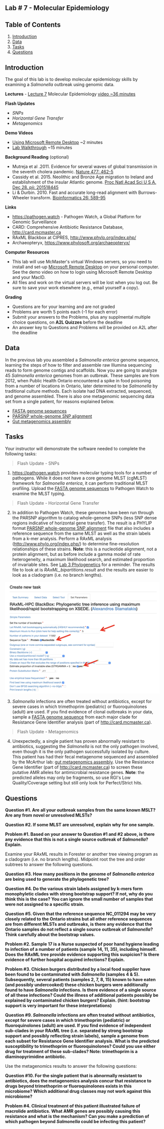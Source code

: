 ## Lab # 7 - Molecular Epidemiology

## Table of Contents
1. [Introduction](#intro)
2. [Data](#data)
3. [Tasks](#tasks)
4. [Questions](#questions)

<a name="intro"></a>
## Introduction

The goal of this lab is to develop molecular epidemiology skills by examining a *Salmonella* outbreak using genomic data.

**Lectures** - [Lecture 7](https://github.com/agmcarthur/Biochem-3BP3/blob/master/Lectures/Lecture%206%20-%20Molecular%20Epidemiology.pptx) Molecular Epidemiology [video ~36 minutes](https://mcmasteru365-my.sharepoint.com/:v:/g/personal/mcarthua_mcmaster_ca/ESGGjvDgF-tKl-NbeiL_QIcB0bq71mvEl9_7cEadC0p3bQ)

**Flash Updates**
* *SNPs* 
* *Horizontal Gene Transfer* 
* *Metagenomics* 

**Demo Videos**
* [Using Microsoft Remote Desktop](https://mcmasteru365-my.sharepoint.com/:v:/g/personal/mcarthua_mcmaster_ca/EW0MD7r2VKNLiF9NcTSWalIBjrQKxeVJVoo6DCF06gFWUQ) ~2 minutes
* [Lab Walkthrough](https://mcmasteru365-my.sharepoint.com/:v:/g/personal/mcarthua_mcmaster_ca/EZ8orGuU_t9Gh5a16tDJhC8BKOS8c4ntb_VIN8K4d3htRA) ~15 minutes

**Background Reading** (optional)
* Mutreja et al .2011. Evidence for several waves of global transmission in the seventh cholera pandemic. [Nature 477: 462-5](https://www.ncbi.nlm.nih.gov/pubmed/?term=21866102)
* Cassidy et al. 2015. Neolithic and Bronze Age migration to Ireland and establishment of the insular Atlantic genome. [Proc Natl Acad Sci U S A. Dec 28. pii: 201518445](https://www.ncbi.nlm.nih.gov/pubmed/?term=26712024)
* Li & Durbin. 2010. Fast and accurate long-read alignment with Burrows-Wheeler transform. [Bioinformatics 26: 589-95](https://www.ncbi.nlm.nih.gov/pubmed/?term=20080505)

**Links**
* https://pathogen.watch - Pathogen Watch, a Global Platform for Genomic Surveillance
* CARD: Comprehensive Antibiotic Resistance Database, http://card.mcmaster.ca
* RAxML Blackbox at CIPRES, http://www.phylo.org/index.php/
* Archaeopteryx, https://www.phylosoft.org/archaeopteryx/

**Computer Resources**
* This lab will use McMaster's virtual Windows servers, so you need to install and set-up [Microsoft Remote Desktop](https://uts.mcmaster.ca/services/teaching-and-learning/computer-labs/#tab-content-how-to-connect) on your personal computer. See the demo video on how to login using Microsoft Remote Desktop and your MacID.
* All files and work on the virtual servers will be lost when you log out. Be sure to save your work elsewhere (e.g., email yourself a copy).

**Grading**
* Questions are for your learning and are not graded
* Problems are worth 5 points each (-1 for each error)
* Submit your answers to the Problems, plus any supplmental multiple choice questions, on **A2L Quizzes** before the deadline
* An answer key to Questions and Problems will be provided on A2L after the deadline

<a name="data"></a>
## Data

In the previous lab you assembled a *Salmonella enterica* genome sequence, learning the steps of how to filter and assemble raw Illumina sequencing reads to form genome contigs and scaffolds. Now you are going to analyze 45 *Salmonella enterica* genomes from an outbreak. These samples are from 2012, when Public Health Ontario encountered a spike in food poisoning from a number of locations in Ontario, later determined to be *Salmonella* by traditional culture methods. Each isolate had DNA extracted, sequenced, and genome assembled. There is also one metagenomic sequencing data set from a single patient, for reasons explained below.

* [FASTA genome sequences](https://github.com/agmcarthur/Biochem-3BP3/tree/master/Lab_7_Epidemiology/FASTA)
* [PARSNP whole-genome SNP alignment](https://github.com/agmcarthur/Biochem-3BP3/tree/master/Lab_7_Epidemiology/PARSNP)
* [Gut metagenomics assembly](https://github.com/agmcarthur/Biochem-3BP3/tree/master/Lab_7_Epidemiology/metagenomics)

<a name="tasks"></a>
## Tasks

Your instructor will demonstrate the software needed to complete the following tasks:

> Flash Update - SNPs 

1. https://pathogen.watch provides molecular typing tools for a number of pathogens. While it does not have a core genome MLST (cgMLST) framework for *Salmonella enterica*, it can perform traditional MLST profiling. Upload the [FASTA genome sequences](https://github.com/agmcarthur/Biochem-3BP3/tree/master/Lab_7_Epidemiology/FASTA) to Pathogen Watch to examine the MLST typing.

> Flash Update - Horizontal Gene Transfer 

2. In addition to Pathogen Watch, these genomes have been run through the PARSNP algorithm to catalog whole-genome SNPs (less SNP dense regions indicative of horizontal gene transfer). The result is a PHYLIP format [PARSNP whole-genome SNP alignment](https://github.com/agmcarthur/Biochem-3BP3/tree/master/Lab_7_Epidemiology/PARSNP) file that also includes a reference sequence from the same MLST as well as the strain labels from a k-mer analysis. Perform a RAxML analysis (http://www.phylo.org/index.php/) to determine fine-resolution relationships of these strains. **Note**: this is a nucleotide alignment, not a protein alignment, but as before include a gamma model of rate heterogeneity, a maximum likelihood search, and estimated proportion of invariable sites. See [Lab 3 Phylogenetics](../Lab_3_Phylogenetics) for a reminder. The results file to look at is *RAxML_bipartitions.result* and the results are easier to look as a cladogram (i.e. no branch lengths).

![RAxML](RAxML.jpg)

3. *Salmonella* infections are often treated without antibiotics, except for severe cases in which trimethoprim (pediatric) or fluoroquinolones (adult) are used. If you find evidence of clonal outbreaks in your data, sample a [FASTA genome sequence](https://github.com/agmcarthur/Biochem-3BP3/tree/master/Lab_7_Epidemiology/FASTA) from each major clade for Resistance Gene Identifier analysis (part of http://card.mcmaster.ca). 

> Flash Update - Metagenomics

4. Unexpectedly, a single patient has proven abnormally resistant to antibiotics, suggesting the *Salmonella* is not the only pathogen involved, even though it is the only pathogen successfully isolated by culture. This patient has had their fecal metagenome sequenced and assembled by the McArthur lab: [gut metagenomics assembly](https://github.com/agmcarthur/Biochem-3BP3/tree/master/Lab_7_Epidemiology/metagenomics). Use the Resistance Gene Identifier (part of http://card.mcmaster.ca) to screen these putative AMR alleles for antimicrobial resistance genes. **Note**: the predicted alleles may only be fragments, so use RGI's Low Quality/Coverage setting but still only look for Perfect/Strict hits.

<a name="questions"></a>
## Questions

**Question #1. Are all your outbreak samples from the same known MSLT? Are any from novel or unresolved MLSTs?**

**Question #2. If some MLST are unresolved, explain why for one sample.**

**Problem #1. Based on your answer to Question #1 and #2 above, is there any evidence that this is not a single source outbreak of *Salmonella*? Explain.**

Examine your RAxML results in Forester or another tree viewing program as a cladogram (i.e. no branch lengths). Midpoint root the tree and order subtrees to answer the following questions.

**Question #3. How many positions in the genome of *Salmonella enterica* are being used to generate the phylogenetic tree?**

**Question #4. Do the various strain labels assigned by k-mers form monophyletic clades with strong bootstrap support? If not, why do you think this is the case? You can ignore the small number of samples that were not assigned to a specific strain.**

**Question #5. Given that the reference sequence NC_011294 may be very closely related to the Ontario strains but all other reference sequences are from different MLSTs and outbreaks, is there any evidence that the Ontario samples do not reflect a single source outbreak of *Salmonella*? Think carefully about the bootstrap values.**

**Problem #2. Sample 17 is a Nurse suspected of poor hand hygiene leading to infection of a number of patients (sample 14, 11, 35), including himself. Does the RAxML tree provide evidence supporting this suspicion? Is there evidence of further hospital acquired infections? Explain.**

**Problem #3. Chicken burgers distributed by a local food supplier have been found to be contaminated with *Salmonella* (samples 4 & 5). Subsequently, several patients (samples 2, 7, 8, 15) known to have eaten (and possibly undercooked) these chicken burgers were additionally found to have *Salmonella* infections. Is there evidence of a single source of all these infections? Could the illness of additional patients possibly be explained by contaminated chicken burgers? Explain. (hint: bootstrap support is very important for these interpretations)**

**Question #9. *Salmonella* infections are often treated without antibiotics, except for severe cases in which trimethoprim (pediatric) or fluoroquinolones (adult) are used. If you find evidence of independent sub-clades in your RAxML tree (i.e. separated by strong bootstrap support and possibly reflecting strain labels), sample a genome from each subset for Resistance Gene Identifier analysis. What is the predicted susceptibility to trimethoprim or fluoroquinolones? Could you use either drug for treatment of these sub-clades? Note: trimethoprim is a diaminopyrimidine antibiotic.**

Use the metagenomics results to answer the following questions:

**Question #10. For the single patient that is abnormally resistant to antibiotics, does the metagenomics analysis concur that resistance to drugs beyond trimethoprim or fluoroquinolones exists in this microbiome? Which additional drug classes may not work against this microbiome?**

**Problem #4. Clinical treatment of this patient illustrated failure of macrolide antibiotics. What AMR genes are possibly causing this resistance and what is the mechanism? Can you make a prediction of which pathogen beyond *Salmonella* could be infecting this patient?**

